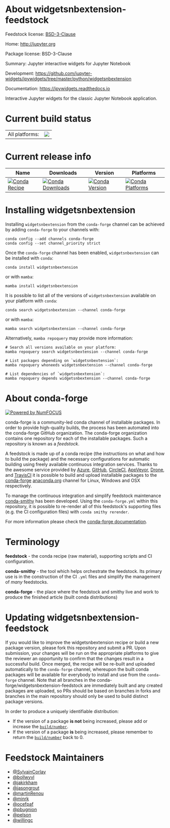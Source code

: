 About widgetsnbextension-feedstock
==================================

Feedstock license: [BSD-3-Clause](https://github.com/conda-forge/widgetsnbextension-feedstock/blob/main/LICENSE.txt)

Home: http://jupyter.org

Package license: BSD-3-Clause

Summary: Jupyter interactive widgets for Jupyter Notebook

Development: https://github.com/jupyter-widgets/ipywidgets/tree/master/python/widgetsnbextension

Documentation: https://ipywidgets.readthedocs.io

Interactive Jupyter widgets for the classic Jupyter Notebook application.

Current build status
====================


<table><tr><td>All platforms:</td>
    <td>
      <a href="https://dev.azure.com/conda-forge/feedstock-builds/_build/latest?definitionId=2137&branchName=main">
        <img src="https://dev.azure.com/conda-forge/feedstock-builds/_apis/build/status/widgetsnbextension-feedstock?branchName=main">
      </a>
    </td>
  </tr>
</table>

Current release info
====================

| Name | Downloads | Version | Platforms |
| --- | --- | --- | --- |
| [![Conda Recipe](https://img.shields.io/badge/recipe-widgetsnbextension-green.svg)](https://anaconda.org/conda-forge/widgetsnbextension) | [![Conda Downloads](https://img.shields.io/conda/dn/conda-forge/widgetsnbextension.svg)](https://anaconda.org/conda-forge/widgetsnbextension) | [![Conda Version](https://img.shields.io/conda/vn/conda-forge/widgetsnbextension.svg)](https://anaconda.org/conda-forge/widgetsnbextension) | [![Conda Platforms](https://img.shields.io/conda/pn/conda-forge/widgetsnbextension.svg)](https://anaconda.org/conda-forge/widgetsnbextension) |

Installing widgetsnbextension
=============================

Installing `widgetsnbextension` from the `conda-forge` channel can be achieved by adding `conda-forge` to your channels with:

```
conda config --add channels conda-forge
conda config --set channel_priority strict
```

Once the `conda-forge` channel has been enabled, `widgetsnbextension` can be installed with `conda`:

```
conda install widgetsnbextension
```

or with `mamba`:

```
mamba install widgetsnbextension
```

It is possible to list all of the versions of `widgetsnbextension` available on your platform with `conda`:

```
conda search widgetsnbextension --channel conda-forge
```

or with `mamba`:

```
mamba search widgetsnbextension --channel conda-forge
```

Alternatively, `mamba repoquery` may provide more information:

```
# Search all versions available on your platform:
mamba repoquery search widgetsnbextension --channel conda-forge

# List packages depending on `widgetsnbextension`:
mamba repoquery whoneeds widgetsnbextension --channel conda-forge

# List dependencies of `widgetsnbextension`:
mamba repoquery depends widgetsnbextension --channel conda-forge
```


About conda-forge
=================

[![Powered by
NumFOCUS](https://img.shields.io/badge/powered%20by-NumFOCUS-orange.svg?style=flat&colorA=E1523D&colorB=007D8A)](https://numfocus.org)

conda-forge is a community-led conda channel of installable packages.
In order to provide high-quality builds, the process has been automated into the
conda-forge GitHub organization. The conda-forge organization contains one repository
for each of the installable packages. Such a repository is known as a *feedstock*.

A feedstock is made up of a conda recipe (the instructions on what and how to build
the package) and the necessary configurations for automatic building using freely
available continuous integration services. Thanks to the awesome service provided by
[Azure](https://azure.microsoft.com/en-us/services/devops/), [GitHub](https://github.com/),
[CircleCI](https://circleci.com/), [AppVeyor](https://www.appveyor.com/),
[Drone](https://cloud.drone.io/welcome), and [TravisCI](https://travis-ci.com/)
it is possible to build and upload installable packages to the
[conda-forge](https://anaconda.org/conda-forge) [anaconda.org](https://anaconda.org/)
channel for Linux, Windows and OSX respectively.

To manage the continuous integration and simplify feedstock maintenance
[conda-smithy](https://github.com/conda-forge/conda-smithy) has been developed.
Using the ``conda-forge.yml`` within this repository, it is possible to re-render all of
this feedstock's supporting files (e.g. the CI configuration files) with ``conda smithy rerender``.

For more information please check the [conda-forge documentation](https://conda-forge.org/docs/).

Terminology
===========

**feedstock** - the conda recipe (raw material), supporting scripts and CI configuration.

**conda-smithy** - the tool which helps orchestrate the feedstock.
                   Its primary use is in the construction of the CI ``.yml`` files
                   and simplify the management of *many* feedstocks.

**conda-forge** - the place where the feedstock and smithy live and work to
                  produce the finished article (built conda distributions)


Updating widgetsnbextension-feedstock
=====================================

If you would like to improve the widgetsnbextension recipe or build a new
package version, please fork this repository and submit a PR. Upon submission,
your changes will be run on the appropriate platforms to give the reviewer an
opportunity to confirm that the changes result in a successful build. Once
merged, the recipe will be re-built and uploaded automatically to the
`conda-forge` channel, whereupon the built conda packages will be available for
everybody to install and use from the `conda-forge` channel.
Note that all branches in the conda-forge/widgetsnbextension-feedstock are
immediately built and any created packages are uploaded, so PRs should be based
on branches in forks and branches in the main repository should only be used to
build distinct package versions.

In order to produce a uniquely identifiable distribution:
 * If the version of a package **is not** being increased, please add or increase
   the [``build/number``](https://docs.conda.io/projects/conda-build/en/latest/resources/define-metadata.html#build-number-and-string).
 * If the version of a package **is** being increased, please remember to return
   the [``build/number``](https://docs.conda.io/projects/conda-build/en/latest/resources/define-metadata.html#build-number-and-string)
   back to 0.

Feedstock Maintainers
=====================

* [@SylvainCorlay](https://github.com/SylvainCorlay/)
* [@bollwyvl](https://github.com/bollwyvl/)
* [@jakirkham](https://github.com/jakirkham/)
* [@jasongrout](https://github.com/jasongrout/)
* [@martinRenou](https://github.com/martinRenou/)
* [@minrk](https://github.com/minrk/)
* [@ocefpaf](https://github.com/ocefpaf/)
* [@pbugnion](https://github.com/pbugnion/)
* [@pelson](https://github.com/pelson/)
* [@willingc](https://github.com/willingc/)


<!-- dummy commit to enable rerendering -->

